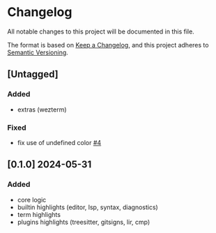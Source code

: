 # Changelog

All notable changes to this project will be documented in this file.

The format is based on [Keep a Changelog](https://keepachangelog.com/en/1.1.0/),
and this project adheres to [Semantic Versioning](https://semver.org/spec/v2.0.0.html).

## [Untagged]

### Added

- extras (wezterm)

### Fixed

- fix use of undefined color [#4](https://github.com/ttak0422/morimo/pull/4)

## [0.1.0] 2024-05-31

### Added

- core logic
- builtin highlights (editor, lsp, syntax, diagnostics)
- term highlights
- plugins highlights (treesitter, gitsigns, lir, cmp)
